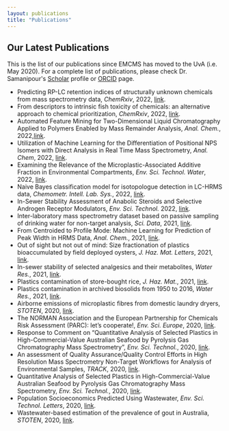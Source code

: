 ```yaml
---
layout: publications
title: "Publications"
---
```


## Our Latest Publications 

This is the list of our publications since EMCMS has moved to the UvA (i.e. May 2020). For a complete list of publications, please check Dr. Samanipour's [Scholar](https://scholar.google.com/citations?user=q91SSooAAAAJ&hl=en) profile or [ORCID](https://orcid.org/0000-0001-8270-6979) page. 

* Predicting RP-LC retention indices of structurally unknown chemicals from mass spectrometry data, *ChemRxiv*, 2022, [link](https://chemrxiv.org/engage/chemrxiv/article-details/6284b39d708767488a56959d).
* From descriptors to intrinsic fish toxicity of chemicals: an alternative approach to chemical prioritization, *ChemRxiv*, 2022, [link](https://chemrxiv.org/engage/chemrxiv/article-details/62ac9a8004a3a97dec4a2223).
* Automated Feature Mining for Two-Dimensional Liquid Chromatography Applied to Polymers Enabled by Mass Remainder Analysis, *Anal. Chem.*, 2022,[link](https://pubs.acs.org/doi/full/10.1021/acs.analchem.1c05336).
* Utilization of Machine Learning for the Differentiation of Positional NPS Isomers with Direct Analysis in Real Time Mass Spectrometry, *Anal. Chem*, 2022, [link](https://pubs.acs.org/doi/10.1021/acs.analchem.1c04985).
* Examining the Relevance of the Microplastic-Associated Additive Fraction in Environmental Compartments, *Env. Sci. Technol. Water*, 2022, [link](https://pubs.acs.org/doi/10.1021/acsestwater.1c00310).
* Naive Bayes classification model for isotopologue detection in LC-HRMS data, *Chemometr. Intell. Lab. Sys.*, 2022, [link](https://www.sciencedirect.com/science/article/pii/S0169743922000260?via%3Dihub).
* In-Sewer Stability Assessment of Anabolic Steroids and Selective Androgen Receptor Modulators, *Env. Sci. Technol.* 2022, [link](https://pubs.acs.org/doi/10.1021/acs.est.1c03047).
* Inter-laboratory mass spectrometry dataset based on passive sampling of drinking water for non-target analysis, *Sci. Data*, 2021, [link](https://www.nature.com/articles/s41597-021-01002-w).
* From Centroided to Profile Mode: Machine Learning for Prediction of Peak Width in HRMS Data, *Anal. Chem.*, 2021, [link](https://pubs.acs.org/doi/10.1021/acs.analchem.1c03755).
* Out of sight but not out of mind: Size fractionation of plastics bioaccumulated by field deployed oysters, *J. Haz. Mat. Letters*, 2021, [link](https://www.sciencedirect.com/science/article/pii/S2666911021000095?via%3Dihub).
* In-sewer stability of selected analgesics and their metabolites, *Water Res.*, 2021, [link](https://www.sciencedirect.com/science/article/abs/pii/S0043135421008423?via%3Dihub).
* Plastics contamination of store-bought rice, *J. Haz. Mat.*, 2021, [link](https://www.sciencedirect.com/science/article/abs/pii/S0304389421007421).
* Plastics contamination in archived biosolids from 1950 to 2016, *Water Res.*, 2021, [link](https://www.sciencedirect.com/science/article/abs/pii/S0043135421005650?via%3Dihub).
* Airborne emissions of microplastic fibres from domestic laundry dryers, *STOTEN*, 2020, [link](https://www.sciencedirect.com/science/article/abs/pii/S0048969720347045?via%3Dihub).
* The NORMAN Association and the European Partnership for Chemicals Risk Assessment (PARC): let’s cooperate!, *Env. Sci. Europe*, 2020, [link](https://enveurope.springeropen.com/articles/10.1186/s12302-020-00375-w).
* Response to Comment on “Quantitative Analysis of Selected Plastics in High-Commercial-Value Australian Seafood by Pyrolysis Gas Chromatography Mass Spectrometry”, *Env. Sci. Technol.*, 2020, [link](https://pubs.acs.org/doi/10.1021/acs.est.0c07097).
* An assessment of Quality Assurance/Quality Control Efforts in High Resolution Mass Spectrometry Non-Target Workflows for Analysis of Environmental Samples, *TRACK*, 2020, [link](https://www.sciencedirect.com/science/article/pii/S0165993620302922?via%3Dihub).
* Quantitative Analysis of Selected Plastics in High-Commercial-Value Australian Seafood by Pyrolysis Gas Chromatography Mass Spectrometry, *Env. Sci. Technol.*, 2020, [link](https://pubs.acs.org/doi/10.1021/acs.est.0c02337).
* Population Socioeconomics Predicted Using Wastewater, *Env. Sci. Technol. Letters*, 2020, [link](https://pubs.acs.org/doi/10.1021/acs.estlett.0c00392).
* Wastewater-based estimation of the prevalence of gout in Australia, *STOTEN*, 2020, [link](https://www.sciencedirect.com/science/article/abs/pii/S0048969720304356?via%3Dihub).
